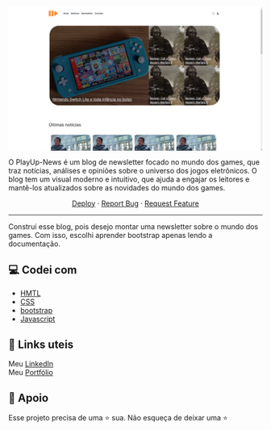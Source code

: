 <img align="center" src="img/playup-news-md.png" alt="(Prévia) - Play Up - News">

O PlayUp-News é um blog de newsletter focado no mundo dos games, que traz notícias, análises e opiniões sobre o universo dos jogos eletrônicos. O blog tem um visual moderno e intuitivo, que ajuda a engajar os leitores e mantê-los atualizados sobre as novidades do mundo dos games.
<br>
<p align="center">
    <a href="https://bracoders.vercel.app" target="blank">Deploy</a>
    ·
    <a href="https://github.com/uandersoncosta/bracoders/issues">Report Bug</a>
    ·
    <a href="https://github.com/uandersoncosta/bracoders/issues">Request Feature</a>
</p>
<hr>

Construi esse blog, pois desejo montar uma newsletter sobre o mundo dos games. Com isso, escolhi aprender bootstrap apenas lendo a documentação.

## 💻 Codei com

- [HMTL](https://developer.mozilla.org/en-US/docs/Web/HTML)
- [CSS](https://developer.mozilla.org/en-US/docs/Web/CSS)
- [bootstrap](https://getbootstrap.com)
- [Javascript](https://developer.mozilla.org/en-US/docs/Web/JavaScript)

## 🔗 Links uteis

Meu [LinkedIn](https://www.linkedin.com/in/uandersoncosta/)<br>
Meu [Portfólio](https://github.com/uandersoncosta/)

## 🙏 Apoio
Esse projeto precisa de uma ⭐️ sua. Não esqueça de deixar uma ⭐️

